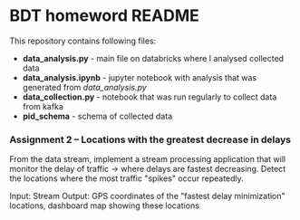 # BDT homeword README

This repository contains following files:
+ **data_analysis.py** - main file on databricks where I analysed collected data
+ **data_analysis.ipynb** - jupyter notebook with analysis that was generated from *data_analysis.py*
+ **data_collection.py** - notebook that was run regularly to collect data from kafka
+ **pid_schema** - schema of collected data
 
### Assignment 2 – Locations with the greatest decrease in delays

From the data stream, implement a stream processing application that will monitor the delay
of traffic -> where delays are fastest decreasing. Detect the locations where the most traffic 
"spikes" occur repeatedly.

Input: Stream
Output: GPS coordinates of the "fastest delay minimization" locations, dashboard map 
showing these locations